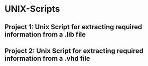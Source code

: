 # UNIX-Scripts

## Project 1: Unix Script for extracting required information from a .lib file

## Project 2: Unix Script for extracting required information from a .vhd file
